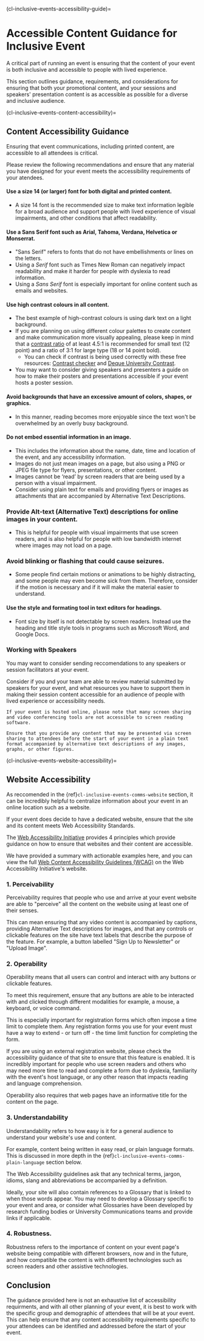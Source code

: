 (cl-inclusive-events-accessibility-guide)=
# Accessible Content Guidance for Inclusive Event
A critical part of running an event is ensuring that the content of your event is both inclusive and accessible to people with lived experience. 

This section outlines guidance, requirements, and considerations for ensuring that both your promotional content, and your sessions and speakers' presentation content is as accessible as possible for a diverse and inclusive audience.

(cl-inclusive-events-content-accessibility)=
## Content Accessibility Guidance 
Ensuring that event communications, including printed content, are accessible to all attendees is critical.

Please review the following recommendations and ensure that any material you have designed for your event meets the accessibility requirements of your atendees. 

#### Use a size 14 (or larger) font for both digital and printed content.
- A size 14 font is the recommended size to make text information legible for a broad audience and support people with lived experience of visual impairments, and other conditions that affect readability.

#### Use a Sans Serif font such as Arial, Tahoma, Verdana, Helvetica or Monserrat.
- "Sans Serif" refers to fonts that do not have embellishments or lines on the letters.
- Using a *Serif* font such as Times New Roman can negatively impact readability and make it harder for people with dyslexia to read information. 
- Using a *Sans Serif* font is especially important for online content such as emails and websites.

#### Use high contrast colours in all content.
- The best example of high-contrast colours is using dark text on a light background.
- If you are planning on using different colour palettes to create content and make communication more visually appealing, please keep in mind that a [contrast ratio](https://www.maine.edu/content-management/accessibility/color-ratio/) of at least 4.5:1 is recommended for small text (12 point) and a ratio of 3:1 for large type (18 or 14 point bold).
    - You can check if contrast is being used correctly with these free resources: [Contrast checker](https://contrastchecker.com/) and [Deque University Contrast](https://dequeuniversity.com/color-contrast).
- You may want to consider giving speakers and presenters a guide on how to make their posters and presentations accessible if your event hosts a poster session.

#### Avoid backgrounds that have an excessive amount of colors, shapes, or graphics.
- In this manner, reading becomes more enjoyable since the text won't be overwhelmed by an overly busy background.

#### Do not embed essential information in an image.
- This includes the information about the name, date, time and location of the event, and any accessibility information.
- Images do not just mean images on a page, but also using a PNG or JPEG file type for flyers, presentations, or other content.
- Images cannot be ‘read’ by screen readers that are being used by a person with a visual impairment.
- Consider using plain text for emails and providing flyers or images as attachments that are accompanied by Alternative Text Descriptions. 

### Provide Alt-text (Alternative Text) descriptions for online images in your content.
- This is helpful for people with visual impairments that use screen readers, and is also helpful for people with low bandwidth internet where images may not load on a page.

### Avoid blinking or flashing that could cause seizures. 
- Some people find certain motions or animations to be highly distracting, and some people may even become sick from them. Therefore, consider if the motion is necessary and if it will make the material easier to understand.
#### Use the style and formating tool in text editors for headings.
- Font size by itself is not detectable by screen readers. Instead use the heading and title style tools in programs such as Microsoft Word, and Google Docs. 

### Working with Speakers
You may want to consider sending reccomendations to any speakers or session facilitators at your event. 

Consider if you and your team are able to review material submitted by speakers for your event, and what resources you have to support them in making their session content accessible for an audience of people with lived experience or accessibility needs. 

```{note}
If your event is hosted online, please note that many screen sharing and video conferencing tools are not accessible to screen reading software. 

Ensure that you provide any content that may be presented via screen sharing to attendees before the start of your event in a plain text format accompanied by alternative text descriptions of any images, graphs, or other figures. 
```

(cl-inclusive-events-website-accessibility)=
## Website Accessibility
As reccomended in the {ref}`cl-inclusive-events-comms-website` section, it can be incredibly helpful to centralize information about your event in an online location such as a website. 

If your event does decide to have a dedicated website, ensure that the site and its content meets Web Accessibility Standards. 

The [Web Accessibility Initiative](https://www.w3.org/WAI/) provides 4 principles which provide guidance on how to ensure that websites and their content are accessible. 

We have provided a summary with actionable examples here, and you can view the full [Web Content Accessibility Guidelines (WCAG)](https://www.w3.org/WAI/fundamentals/accessibility-principles/) on the Web Accessibility Initiative's website. 

### 1. **Perceivability**
Perceivability requires that people who use and arrive at your event website are able to "perceive" all the content on the website using at least one of their senses.

This can mean ensuring that any video content is accompanied by captions, providing Alternative Text descriptions for images, and that any controls or clickable features on the site have text labels that describe the purpose of the feature.
 For example, a button labelled "Sign Up to Newsletter" or "Upload Image". 

### 2. **Operability**
Operability means that all users can control and interact with any buttons or clickable features.

To meet this requirement, ensure that any buttons are able to be interacted with and clicked through different modalities for example, a mouse, a keyboard, or voice command.
 
This is especially important for registration forms which often impose a time limit to complete them. 
Any registration forms you use for your event must have a way to extend - or turn off - the time limit function for completing the form.

If you are using an external registration website, please check the accessibility guidance of that site to ensure that this feature is enabled.
It is incredibly important for people who use screen readers and others who may need more time to read and complete a form due to dyslexia, familiarity with the event's host language, or any other reason that impacts reading and language comprehension.

Operability also requires that web pages have an informative title for the content on the page.

### 3. **Understandability** 
Understandability refers to how easy is it for a general audience to understand your website's use and content.

For example, content being written in easy read, or plain language formats. This is discussed in more depth in the {ref}`cl-inclusive-events-comms-plain-language` section below.

The Web Accessibility guidelines ask that any technical terms, jargon, idioms, slang and abbreviations be accompanied by a definition.

Ideally, your site will also contain references to a Glossary that is linked to when those words appear.
You may need to develop a Glossary specific to your event and area, or consider what Glossaries have been developed by research funding bodies or University Communications teams and provide links if applicable. 

### 4. **Robustness**.
Robustness refers to the importance of content on your event page's website being compatible with different browsers, now and in the future, and how compatible the content is with different technologies such as screen readers and other assistive technologies. 

## Conclusion
The guidance provided here is not an exhaustive list of accessibility requirments, and with all other planning of your event, it is best to work with the specific group and demographic of attendees that will be at your event. 
This can help ensure that any content accessibility requirements specific to your attendees can be identified and addressed before the start of your event.
  
  
